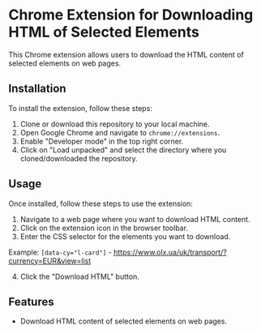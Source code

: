# Chrome Extension for Downloading HTML of Selected Elements

This Chrome extension allows users to download the HTML content of selected elements on web pages.

## Installation

To install the extension, follow these steps:

1. Clone or download this repository to your local machine.
2. Open Google Chrome and navigate to `chrome://extensions`.
3. Enable "Developer mode" in the top right corner.
4. Click on "Load unpacked" and select the directory where you cloned/downloaded the repository.

## Usage

Once installed, follow these steps to use the extension:

1. Navigate to a web page where you want to download HTML content.
2. Click on the extension icon in the browser toolbar.
3. Enter the CSS selector for the elements you want to download.
   
Example: `[data-cy="l-card"]` - https://www.olx.ua/uk/transport/?currency=EUR&view=list

4. Click the "Download HTML" button.

## Features

- Download HTML content of selected elements on web pages.
